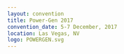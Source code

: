 ```yaml
---
layout: convention
title: Power-Gen 2017
convention_date: 5-7 December, 2017
location: Las Vegas, NV
logo: POWERGEN.svg
---
```

